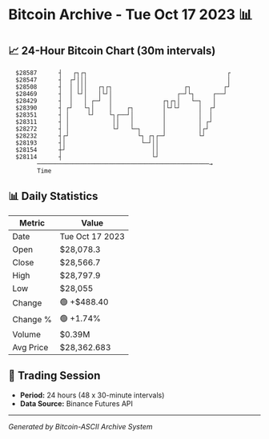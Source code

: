 # Bitcoin Archive - Tue Oct 17 2023 📊

## 📈 24-Hour Bitcoin Chart (30m intervals)

```
  $28587      ┤   ┌┐┌┐                                       ┌ 
  $28547      ┤  ┌┘│││                                       │ 
  $28508      ┤  │ │││   ┌┐┌┐                    ┌┐         ┌┘ 
  $28469      ┤  │ └┘│   │└┘│                  ┌─┘└┐     ┌──┘  
  $28429      ┤  │   │ ┌─┘  │              ┌┐┌┐│   └─┐   │     
  $28390      ┤ ┌┘   └┐│    │    ┌┐        │└┘└┘     │  ┌┘     
  $28351      ┤ │     └┘    └┐┌──┘│        │         │  │      
  $28311      ┤ │            ││   │        │         │ ┌┘      
  $28272      ┤ │            └┘   └─┐      │         │┌┘       
  $28232      ┤┌┘                   └┐ ┌┐┌─┘         └┘        
  $28193      ┤│                     └─┘││                     
  $28154      ┼┘                        ││                     
  $28114      ┤                         └┘                     
        ────────────────────────────────────────────────→
        Time
```

## 📊 Daily Statistics

| Metric | Value |
|--------|-------|
| Date | Tue Oct 17 2023 |
| Open | $28,078.3 |
| Close | $28,566.7 |
| High | $28,797.9 |
| Low | $28,055 |
| Change | 🟢 +$488.40 |
| Change % | 🟢 +1.74% |
| Volume | $0.39M |
| Avg Price | $28,362.683 |

## 📅 Trading Session

- **Period:** 24 hours (48 x 30-minute intervals)
- **Data Source:** Binance Futures API

---
*Generated by Bitcoin-ASCII Archive System*
